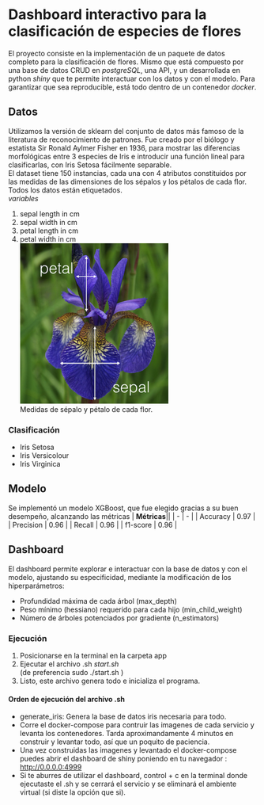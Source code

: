 # Dashboard interactivo para la clasificación de especies de flores
El proyecto consiste en la implementación de un paquete de datos completo para la clasificación de flores. Mismo que está compuesto por una base de datos CRUD en *postgreSQL*, una API, y un desarrollada en python *shiny* que te permite interactuar con los datos y con el modelo. Para garantizar que sea reproducible, está todo dentro de un contenedor *docker*. 
## Datos
Utilizamos la versión de sklearn del conjunto de datos más famoso de la literatura de reconocimiento de patrones. Fue creado por el biólogo y estatista Sir Ronald Aylmer Fisher en 1936, para mostrar las diferencias morfológicas entre 3 especies de Iris e introducir una función lineal para clasificarlas, con Iris Setosa fácilmente separable.\
El dataset tiene 150 instancias, cada una con 4 atributos constituidos por las medidas de las dimensiones de los sépalos y los pétalos de cada flor. Todos los datos están etiquetados. \
*variables*
1. sepal length in cm
2. sepal width in cm
3. petal length in cm
4. petal width in cm \
![Medidas de sépalo y pétalo](/codigo_usado_desarrollo/iris.png)\
Medidas de sépalo y pétalo de cada flor.
### Clasificación
- Iris Setosa
- Iris Versicolour
- Iris Virginica
## Modelo
Se implementó un modelo XGBoost, que fue elegido gracias a su buen desempeño, alcanzando las métricas
| **Métricas**||
| - | - |
| Accuracy | 0.97 |
| Precision | 0.96 |
| Recall | 0.96 |
| f1-score | 0.96 |
## Dashboard
El dashboard permite explorar e interactuar con la base de datos y con el modelo, ajustando su especificidad, mediante la modificación de los hiperparámetros:
- Profundidad máxima de cada árbol (max_depth)
- Peso mínimo (hessiano) requerido para cada hijo (min_child_weight)
- Número de árboles potenciados por gradiente (n_estimators)
### Ejecución
1. Posicionarse en la terminal en la carpeta app
2. Ejecutar el archivo .sh   *start.sh*\
(de preferencia sudo ./start.sh )
3. Listo, este archivo genera todo e inicializa el programa.
#### Orden de ejecución del archivo .sh
- generate_iris: Genera la base de datos iris necesaria para todo.
- Corre el docker-compose para contruir las imagenes de cada servicio y levanta los contenedores.
Tarda aproximandamente 4 minutos en construir y levantar todo, así que un poquito de paciencia.
- Una vez construidas las imagenes y levantado el docker-compose puedes abrir el dashboard de shiny poniendo en tu navegador : http://0.0.0.0:4999
- Si te aburres de utilizar el dashboard, control + c en la terminal donde ejecutaste el .sh y se cerrará el servicio y se eliminará el ambiente virtual (si diste la opción que si).
